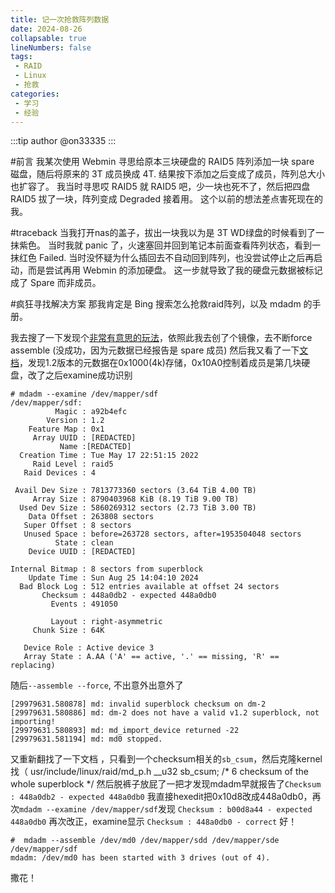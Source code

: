 ```yaml
---
title: 记一次抢救阵列数据
date: 2024-08-26
collapsable: true
lineNumbers: false
tags:
 - RAID
 - Linux
 - 抢救
categories: 
 - 学习
 - 经验
---  
```


:::tip
author @on33335
:::

#前言
我某次使用 Webmin 寻思给原本三块硬盘的 RAID5 阵列添加一块 spare 磁盘，随后将原来的 3T 成员换成 4T. 结果按下添加之后变成了成员，阵列总大小也扩容了。
我当时寻思哎 RAID5 就 RAID5 吧，少一块也死不了，然后把四盘 RAID5 拔了一块，阵列变成 Degraded 接着用。
这个以前的想法差点害死现在的我。

#traceback
当我打开nas的盖子，拔出一块我以为是 3T WD绿盘的时候看到了一抹紫色。
当时我就 panic 了，火速塞回并回到笔记本前面查看阵列状态，看到一抹红色 Failed.
当时没怀疑为什么插回去不自动回到阵列，也没尝试停止之后再启动，而是尝试再用 Webmin 的添加硬盘。
这一步就导致了我的硬盘元数据被标记成了 Spare 而非成员。

#疯狂寻找解决方案
那我肯定是 Bing 搜索怎么抢救raid阵列，以及 mdadm 的手册。

我去搜了一下发现个[非常有意思的玩法](https://raid.wiki.kernel.org/index.php/Recovering_a_damaged_RAID)，依照此我去创了个镜像，去不断force assemble (没成功，因为元数据已经报告是 spare 成员)
然后我又看了一下[文档](https://raid.wiki.kernel.org/index.php/RAID_superblock_formats)，发现1.2版本的元数据在0x1000(4k)存储，0x10A0控制着成员是第几块硬盘，改了之后examine成功识别
```
# mdadm --examine /dev/mapper/sdf
/dev/mapper/sdf:
          Magic : a92b4efc
        Version : 1.2
    Feature Map : 0x1
     Array UUID : [REDACTED]
           Name :[REDACTED]
  Creation Time : Tue May 17 22:51:15 2022
     Raid Level : raid5
   Raid Devices : 4

 Avail Dev Size : 7813773360 sectors (3.64 TiB 4.00 TB)
     Array Size : 8790403968 KiB (8.19 TiB 9.00 TB)
  Used Dev Size : 5860269312 sectors (2.73 TiB 3.00 TB)
    Data Offset : 263808 sectors
   Super Offset : 8 sectors
   Unused Space : before=263728 sectors, after=1953504048 sectors
          State : clean
    Device UUID : [REDACTED]

Internal Bitmap : 8 sectors from superblock
    Update Time : Sun Aug 25 14:04:10 2024
  Bad Block Log : 512 entries available at offset 24 sectors
       Checksum : 448a0db2 - expected 448a0db0
         Events : 491050

         Layout : right-asymmetric
     Chunk Size : 64K

   Device Role : Active device 3
   Array State : A.AA ('A' == active, '.' == missing, 'R' == replacing)
```

随后`--assemble --force`, 不出意外出意外了

```
[29979631.580878] md: invalid superblock checksum on dm-2
[29979631.580886] md: dm-2 does not have a valid v1.2 superblock, not importing!
[29979631.580893] md: md_import_device returned -22
[29979631.581194] md: md0 stopped.
```

又重新翻找了一下文档
，只看到一个checksum相关的`sb_csum`，然后克隆kernel找（
usr/include/linux/raid/md_p.h
__u32 sb_csum;  /*  6 checksum of the whole superblock        */
然后脱裤子放屁了一把才发现mdadm早就报告了`Checksum : 448a0db2 - expected 448a0db0`
我直接hexedit把0x10d8改成448a0db0，再次`mdadm --examine /dev/mapper/sdf`发现
`Checksum : b00d8a44 - expected 448a0db0`
再次改正，examine显示
`Checksum : 448a0db0 - correct`
好！

```
#  mdadm --assemble /dev/md0 /dev/mapper/sdd /dev/mapper/sde /dev/mapper/sdf
mdadm: /dev/md0 has been started with 3 drives (out of 4).
```

撒花！
